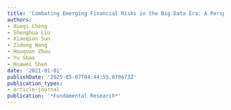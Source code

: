 ```yaml
---
title: 'Combating Emerging Financial Risks in the Big Data Era: A Perspective Review'
authors:
- Xueqi Cheng
- Shenghua Liu
- Xiaoqian Sun
- Zidong Wang
- Houquan Zhou
- Yu Shao
- Huawei Shen
date: '2021-01-01'
publishDate: '2025-05-07T04:44:55.870673Z'
publication_types:
- article-journal
publication: '*Fundamental Research*'
---
```

